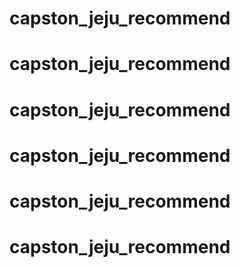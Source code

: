 # capston_jeju_recommend
# capston_jeju_recommend
# capston_jeju_recommend
# capston_jeju_recommend
# capston_jeju_recommend
# capston_jeju_recommend
